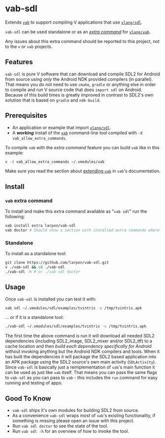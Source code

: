 # vab-sdl

Extends [`vab`](https://github.com/vlang/vab) to support compiling V applications that use [`vlang/sdl`](https://github.com/vlang/sdl).

`vab-sdl` can be used standalone or as an [*extra command*](https://github.com/vlang/vab/blob/master/docs/docs.md#extending-vab)
for [`vlang/vab`](https://github.com/vlang/vab/).

Any issues about this extra command should be reported to this project,
not to the `v` or `vab` projects.

## Features

`vab-sdl` is pure V software that can download and compile SDL2 for Android from source
using *only* the Android NDK provided compilers (in parallel).
That means you do not need to use `cmake`, `gradle` or anything else in order to
compile and run V source code that does `import sdl` on Android. Because of this
build times is greatly improved in contrast to SDL2's own solution that is
based on `gradle` and `ndk-build`.

## Prerequisites

* An application or example that import [`vlang/sdl`](https://github.com/vlang/sdl).
* A ***working*** install of the [`vab`](https://github.com/vlang/vab/) command-line tool compiled with `-d vab_allow_extra_commands`.

To compile `vab` with the *extra command* feature you can build `vab` like in this example:
```bash
v -d vab_allow_extra_commands ~/.vmodules/vab
```

Make sure you read the section about [extending `vab`](https://github.com/vlang/vab/blob/master/docs/docs.md#extending-vab) in `vab`'s documentation.

## Install

### `vab` extra command

To install and make this extra command available as "`vab sdl`" run the following:
```bash
vab install extra larpon/vab-sdl
vab doctor # Should show a section with installed extra commands where `vab-sdl` should show.
```

### Standalone
To install as a standalone tool:
 ```bash
 git clone https://github.com/larpon/vab-sdl.git
 v ./vab-sdl && cd ./vab-sdl
 ./vab-sdl -h # or ./vab-sdl doctor
 ```

## Usage

Once `vab-sdl` is installed you can test it with:
```bash
vab sdl ~/.vmodules/sdl/examples/tvintris -o /tmp/tvintris.apk
```

... or if it is a standalone tool:
```bash
./vab-sdl ~/.vmodules/sdl/examples/tvintris -o /tmp/tvintris.apk
```

The first time the above command is run it will download all needed SDL2 dependencies
(including SDL2_image, SDL2_mixer and/or SDL2_ttf) to a cache location
and then *build each dependency specifically for Android* without invoking anything
but the Android NDK compilers and tools. When it has built the dependencies it will
package the SDL2 based application into an APK package using the SDL2 source's own
main activity (`SDLActivity`). Since `vab-sdl` is basically just a reimplementation
of `vab`'s main function it can be used as just like `vab` itself. That means
you can pass the same flags to `vab-sdl` as you can pass to `vab` - this includes
the `run` command for easy running and testing of apps.

## Good To Know

* `vab-sdl` ships it's own modules for building SDL2 from source.
* As a convenience `vab-sdl` wraps *most* of `vab`'s existing functionality, if
  something is missing please open an issue with this project.
* Run `vab sdl doctor` to see the state of the tool.
* Run `vab sdl -h` for an overview of how to invoke the tool.
